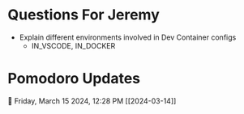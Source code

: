 # Questions For Jeremy

- Explain different environments involved in Dev Container configs
	- IN_VSCODE, IN_DOCKER

# Pomodoro Updates
🍅 Friday, March 15 2024, 12:28 PM [[2024-03-14]]